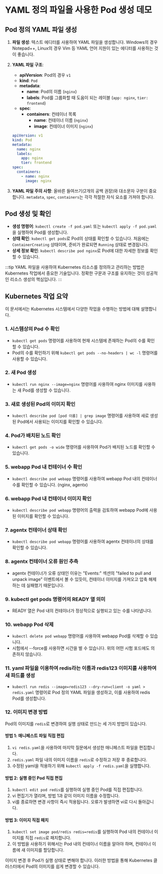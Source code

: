 # YAML 정의 파일을 사용한 Pod 생성 데모

## Pod 정의 YAML 파일 생성

1. **파일 생성**: 텍스트 에디터를 사용하여 YAML 파일을 생성합니다. Windows의 경우 Notepad++, Linux의 경우 Vim 등 YAML 언어 지원이 있는 에디터를 사용하는 것이 좋습니다.

2. **YAML 파일 구조**:

   - **apiVersion**: Pod의 경우 `v1`
   - **kind**: `Pod`
   - **metadata**:
     - **name**: Pod의 이름 (`nginx`)
     - **labels**: Pod를 그룹화할 때 도움이 되는 레이블 (`app: nginx`, `tier: frontend`)
   - **spec**:
     - **containers**: 컨테이너 목록
       - **name**: 컨테이너 이름 (`nginx`)
       - **image**: 컨테이너 이미지 (`nginx`)

   ```yaml
   apiVersion: v1
   kind: Pod
   metadata:
     name: nginx
     labels:
       app: nginx
       tier: frontend
   spec:
     containers:
       - name: nginx
         image: nginx
   ```

3. **YAML 파일 주의 사항**: 올바른 들여쓰기(2개의 공백 권장)와 대소문자 구분이 중요합니다. `metadata`, `spec`, `containers`는 각각 적절한 자식 요소를 가져야 합니다.

## Pod 생성 및 확인

- **생성 명령어**: `kubectl create -f pod.yaml` 또는 `kubectl apply -f pod.yaml`을 실행하여 Pod를 생성합니다.
- **상태 확인**: `kubectl get pods`로 Pod의 상태를 확인할 수 있습니다. 처음에는 `ContainerCreating` 상태이며, 준비가 완료되면 `Running` 상태로 변경됩니다.
- **상세 정보 확인**: `kubectl describe pod nginx`로 Pod에 대한 자세한 정보를 확인할 수 있습니다.

:::tip
YAML 파일을 사용하여 Kubernetes 리소스를 정의하고 관리하는 방법은 Kubernetes 작업에서 중요한 기술입니다. 정확한 구문과 구조를 유지하는 것이 성공적인 리소스 생성의 핵심입니다.
:::

## Kubernetes 작업 요약

이 문서에서는 Kubernetes 시스템에서 다양한 작업을 수행하는 방법에 대해 설명합니다.

### 1. 시스템상의 Pod 수 확인

- `kubectl get pods` 명령어를 사용하여 현재 시스템에 존재하는 Pod의 수를 확인할 수 있습니다.
- Pod의 수를 확인하기 위해 `kubectl get pods --no-headers | wc -l` 명령어를 사용할 수 있습니다.

### 2. 새 Pod 생성

- `kubectl run nginx --image=nginx` 명령어를 사용하여 nginx 이미지를 사용하는 새 Pod를 생성할 수 있습니다.

### 3. 새로 생성된 Pod의 이미지 확인

- `kubectl describe pod [pod 이름] | grep image` 명령어를 사용하여 새로 생성된 Pod에서 사용되는 이미지를 확인할 수 있습니다.

### 4. Pod가 배치된 노드 확인

- `kubectl get pods -o wide` 명령어를 사용하여 Pod가 배치된 노드를 확인할 수 있습니다.

### 5. webapp Pod 내 컨테이너 수 확인

- `kubectl describe pod webapp` 명령어를 사용하여 webapp Pod 내의 컨테이너 수를 확인할 수 있습니다. (nginx, agentx)

### 6. webapp Pod 내 컨테이너 이미지 확인

- `kubectl describe pod webapp` 명령어의 출력을 검토하여 webapp Pod에 사용된 이미지를 확인할 수 있습니다.

### 7. agentx 컨테이너 상태 확인

- `kubectl describe pod webapp` 명령어를 사용하여 agentx 컨테이너의 상태를 확인할 수 있습니다.

### 8. agentx 컨테이너 오류 원인 추측

- agentx 컨테이너가 오류 상태인 이유는 "Events:" 섹션의 "failed to pull and unpack image" 이벤트에서 볼 수 있듯이, 컨테이너 이미지를 가져오고 압축 해제하는 데 실패했기 때문입니다.

### 9. kubectl get pods 명령어의 READY 열 의미

- READY 열은 Pod 내의 컨테이너가 정상적으로 실행되고 있는 수를 나타냅니다.

### 10. webapp Pod 삭제

- `kubectl delete pod webapp` 명령어를 사용하여 webapp Pod를 삭제할 수 있습니다.
- 시험에서 --force를 사용하면 시간을 벌 수 있습니다. 위의 어떤 시험 포드에도 의존하지 않습니다.

### 11. yaml 파일을 이용하여 redis라는 이름과 redis123 이미지를 사용하여 새 파드를 생성

- `kubectl run redis --image=redis123 --dry-run=client -o yaml > redis.yaml` 명령어로 Pod 정의 YAML 파일을 생성하고, 이를 사용하여 redis Pod를 생성합니다.

### 12. 이미지 변경 방법

Pod의 이미지를 `redis`로 변경하여 실행 상태로 만드는 세 가지 방법이 있습니다.

#### 방법 1: 매니페스트 파일 직접 편집

1. `vi redis.yaml`을 사용하여 마지막 질문에서 생성한 매니페스트 파일을 편집합니다.
2. `redis.yaml` 파일 내의 이미지 이름을 `redis`로 수정하고 저장 후 종료합니다.
3. 수정된 yaml을 적용하기 위해 `kubectl apply -f redis.yaml`을 실행합니다.

#### 방법 2: 실행 중인 Pod 직접 편집

1. `kubectl edit pod redis`를 실행하여 실행 중인 Pod를 직접 편집합니다.
2. vi 편집기가 열리며, 방법 1과 같이 이미지 이름을 수정합니다.
3. vi를 종료하면 변경 사항이 즉시 적용됩니다. 오류가 발생하면 vi로 다시 돌아갑니다.

#### 방법 3: 이미지 직접 패치

1. `kubectl set image pod/redis redis=redis`를 실행하여 Pod 내의 컨테이너 이미지를 직접 `redis`로 패치합니다.
2. 이 방법을 사용하기 위해서는 Pod 내의 컨테이너 이름을 알아야 하며, 컨테이너 이름에 새 이미지를 할당합니다.

이미지 변경 후 Pod가 실행 상태로 변해야 합니다. 이러한 방법을 통해 Kubernetes 클러스터에서 Pod의 이미지를 쉽게 변경할 수 있습니다.
